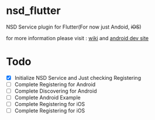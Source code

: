 # nsd_flutter

NSD Service plugin for Flutter(For now just Andoid, ~~iOS~~)

for more information please visit : [wiki](https://en.wikipedia.org/wiki/NSD) and [android dev site](https://developer.android.com/training/connect-devices-wirelessly)


# Todo
 - [x] Initialize NSD Service and Just checking Registering
 - [ ] Complete Registering for Android
 - [ ] Complete Discovering for Android
 - [ ] Complete Android Example
 - [ ] Complete Registering for iOS
 - [ ] Complete Registering for iOS
